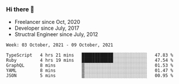 ### Hi there 👋

- Freelancer since Oct, 2020
- Developer since July, 2017
- Structral Engineer since July, 2012

<!--START_SECTION:waka-->
```text
Week: 03 October, 2021 - 09 October, 2021

TypeScript   4 hrs 21 mins   ████████████░░░░░░░░░░░░░   47.83 % 
Ruby         4 hrs 19 mins   ████████████░░░░░░░░░░░░░   47.54 % 
GraphQL      8 mins          ▒░░░░░░░░░░░░░░░░░░░░░░░░   01.53 % 
YAML         8 mins          ▒░░░░░░░░░░░░░░░░░░░░░░░░   01.47 % 
JSON         5 mins          ▒░░░░░░░░░░░░░░░░░░░░░░░░   00.95 % 
```
<!--END_SECTION:waka-->
